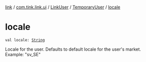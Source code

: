[link](../../../index.md) / [com.tink.link.ui](../../index.md) / [LinkUser](../index.md) / [TemporaryUser](index.md) / [locale](./locale.md)

# locale

`val locale: `[`String`](https://kotlinlang.org/api/latest/jvm/stdlib/kotlin/-string/index.html)

Locale for the user. Defaults to default locale for the user's market. Example: "sv_SE"

